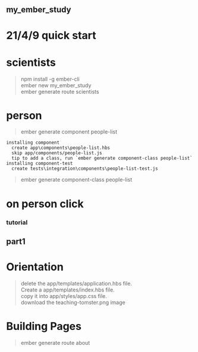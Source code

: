 ## my_ember_study
# 21/4/9 quick start
# scientists
> npm install -g ember-cli  
> ember new my_ember_study  
> ember generate route scientists  

# person
> ember generate component people-list
```shell
installing component
  create app\components\people-list.hbs
  skip app/components/people-list.js
  tip to add a class, run `ember generate component-class people-list`
installing component-test
  create tests\integration\components\people-list-test.js
```
> ember generate component-class people-list

# on person click

### tutorial
## part1 
# Orientation
> delete the app/templates/application.hbs file.  
> Create a app/templates/index.hbs file.  
> copy it into app/styles/app.css file.  
> download the teaching-tomster.png image  

# Building Pages
> ember generate route about  
